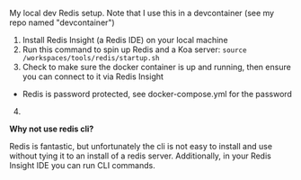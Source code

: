 My local dev Redis setup. Note that I use this in a devcontainer (see my repo named "devcontainer")

1. Install Redis Insight (a Redis IDE) on your local machine
2. Run this command to spin up Redis and a Koa server: `source /workspaces/tools/redis/startup.sh`
3.  Check to make sure the docker container is up and running, then ensure you can connect to it via Redis Insight
  - Redis is password protected, see docker-compose.yml for the password
4. 

**Why not use redis cli?**

Redis is fantastic, but unfortunately the cli is not easy to install and use without tying it to an install
of a redis server. Additionally, in your Redis Insight IDE you can run CLI commands.
